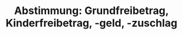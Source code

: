 ---
layout: abstimmung
title: "Abstimmung: Grundfreibetrag, Kinderfreibetrag, -geld, -zuschlag"
categories:
 - Finanzen
 - Familie
tags:
 - Kinder
 - Familie
 - Kindergeld
abstimmung:
 legislaturperiode: 18
 bundestagssitzung: 112
 abstimmung: 1
links:
 - title: https://www.bundestag.de/parlament/plenum/abstimmung/abstimmung?id=342
   url: https://www.bundestag.de/parlament/plenum/abstimmung/abstimmung?id=342
 - title: http://www.abgeordnetenwatch.de/rueckwirkende_erhoehung_von_kinderfreibetrag_und_kindergeld-1105-746.html
   url: http://www.abgeordnetenwatch.de/rueckwirkende_erhoehung_von_kinderfreibetrag_und_kindergeld-1105-746.html
data:
 - title: Abstimmungsergebnis 20150618_1-data.pdf
   url: /res/abstimmungsliste/20150618_1-data.pdf
 - title: Abstimmungsergebnis 20150618_1_xls-data.csv
   url: /res/abstimmungsliste/analyses/20150618_1_xls-data.csv
documents:
 - title: Drucksache 18/04649.pdf
   url: http://dip21.bundestag.de/dip21/btd/18/046/1804649.pdf
   local: /res/abstimmungsdaten/018-112-01/1804649.pdf
 - title: Drucksache 18/05011.pdf
   url: http://dip21.bundestag.de/dip21/btd/18/050/1805011.pdf
   local: /res/abstimmungsdaten/018-112-01/1805011.pdf
 - title: Drucksache 18/05244.pdf
   url: http://dip21.bundestag.de/dip21/btd/18/052/1805244.pdf
   local: /res/abstimmungsdaten/018-112-01/1805244.pdf
 - title: Drucksache 18/05259.pdf
   url: http://dip21.bundestag.de/dip21/btd/18/052/1805259.pdf
   local: /res/abstimmungsdaten/018-112-01/1805259.pdf
preview: |
     Deutscher Bundestag
    
     112. Sitzung des Deutschen Bundestages
     am Donnerstag, 18.Juni 2015
    
     Endgültiges Ergebnis der Namentlichen Abstimmung Nr. 1
    
     Änderungsantrag der Abgeordneten Lisa Paus, Kerstin Andreae, Dr. Thomas Gambke,
     weiterer Ageordneter und der Fraktion BÜNDNIS 90/DIEGRÜNEN
     zu der zweiten Beratung des Gesetzentwurfs der Bundesregierung
     Entwurf eines Gesetzes zur Anhebung des Grundfreibetrags, des Kinderfreibetrags, des
     Kindergeldes und des Kinderzuschlags
     Drucksachen 18/4649, 18/5011, 18/5244 und 18/5259
    
     Abgegebene Stimmen insgesamt:
    
     591
    
     Nicht abgegebene Stimmen:
     Ja-Stimmen:
    
     40
     116
    
     Nein-Stimmen:
    
     473
    
     Enthaltungen:
    
     2
    
     Ungültige:
    
     0
    
     Berlin, den 18.06.2015
    
     Beginn: 12:40
     Ende: 12:43
---